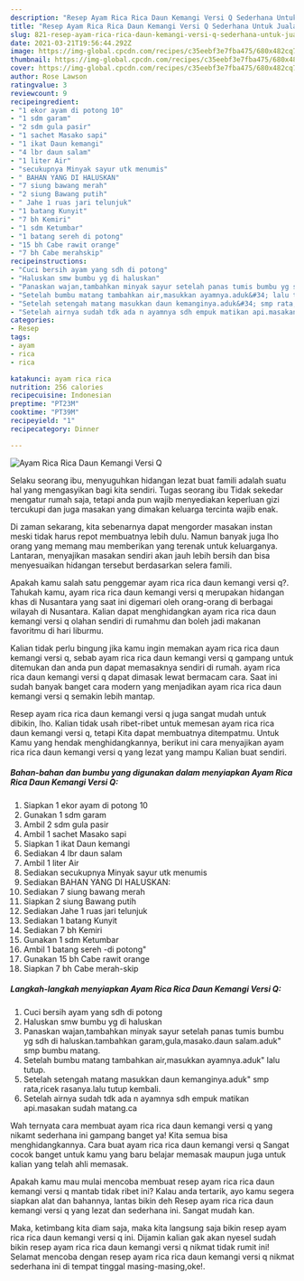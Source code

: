 ```yaml
---
description: "Resep Ayam Rica Rica Daun Kemangi Versi Q Sederhana Untuk Jualan"
title: "Resep Ayam Rica Rica Daun Kemangi Versi Q Sederhana Untuk Jualan"
slug: 821-resep-ayam-rica-rica-daun-kemangi-versi-q-sederhana-untuk-jualan
date: 2021-03-21T19:56:44.292Z
image: https://img-global.cpcdn.com/recipes/c35eebf3e7fba475/680x482cq70/ayam-rica-rica-daun-kemangi-versi-q-foto-resep-utama.jpg
thumbnail: https://img-global.cpcdn.com/recipes/c35eebf3e7fba475/680x482cq70/ayam-rica-rica-daun-kemangi-versi-q-foto-resep-utama.jpg
cover: https://img-global.cpcdn.com/recipes/c35eebf3e7fba475/680x482cq70/ayam-rica-rica-daun-kemangi-versi-q-foto-resep-utama.jpg
author: Rose Lawson
ratingvalue: 3
reviewcount: 9
recipeingredient:
- "1 ekor ayam di potong 10"
- "1 sdm garam"
- "2 sdm gula pasir"
- "1 sachet Masako sapi"
- "1 ikat Daun kemangi"
- "4 lbr daun salam"
- "1 liter Air"
- "secukupnya Minyak sayur utk menumis"
- " BAHAN YANG DI HALUSKAN"
- "7 siung bawang merah"
- "2 siung Bawang putih"
- " Jahe 1 ruas jari telunjuk"
- "1 batang Kunyit"
- "7 bh Kemiri"
- "1 sdm Ketumbar"
- "1 batang sereh di potong"
- "15 bh Cabe rawit orange"
- "7 bh Cabe merahskip"
recipeinstructions:
- "Cuci bersih ayam yang sdh di potong"
- "Haluskan smw bumbu yg di haluskan"
- "Panaskan wajan,tambahkan minyak sayur setelah panas tumis bumbu yg sdh di haluskan.tambahkan garam,gula,masako.daun salam.aduk&#34; smp bumbu matang."
- "Setelah bumbu matang tambahkan air,masukkan ayamnya.aduk&#34; lalu tutup."
- "Setelah setengah matang masukkan daun kemanginya.aduk&#34; smp rata,ricek rasanya.lalu tutup kembali."
- "Setelah airnya sudah tdk ada n ayamnya sdh empuk matikan api.masakan sudah matang.ca"
categories:
- Resep
tags:
- ayam
- rica
- rica

katakunci: ayam rica rica 
nutrition: 256 calories
recipecuisine: Indonesian
preptime: "PT23M"
cooktime: "PT39M"
recipeyield: "1"
recipecategory: Dinner

---
```



![Ayam Rica Rica Daun Kemangi Versi Q](https://img-global.cpcdn.com/recipes/c35eebf3e7fba475/680x482cq70/ayam-rica-rica-daun-kemangi-versi-q-foto-resep-utama.jpg)

Selaku seorang ibu, menyuguhkan hidangan lezat buat famili adalah suatu hal yang mengasyikan bagi kita sendiri. Tugas seorang ibu Tidak sekedar mengatur rumah saja, tetapi anda pun wajib menyediakan keperluan gizi tercukupi dan juga masakan yang dimakan keluarga tercinta wajib enak.

Di zaman  sekarang, kita sebenarnya dapat mengorder masakan instan meski tidak harus repot membuatnya lebih dulu. Namun banyak juga lho orang yang memang mau memberikan yang terenak untuk keluarganya. Lantaran, menyajikan masakan sendiri akan jauh lebih bersih dan bisa menyesuaikan hidangan tersebut berdasarkan selera famili. 



Apakah kamu salah satu penggemar ayam rica rica daun kemangi versi q?. Tahukah kamu, ayam rica rica daun kemangi versi q merupakan hidangan khas di Nusantara yang saat ini digemari oleh orang-orang di berbagai wilayah di Nusantara. Kalian dapat menghidangkan ayam rica rica daun kemangi versi q olahan sendiri di rumahmu dan boleh jadi makanan favoritmu di hari liburmu.

Kalian tidak perlu bingung jika kamu ingin memakan ayam rica rica daun kemangi versi q, sebab ayam rica rica daun kemangi versi q gampang untuk ditemukan dan anda pun dapat memasaknya sendiri di rumah. ayam rica rica daun kemangi versi q dapat dimasak lewat bermacam cara. Saat ini sudah banyak banget cara modern yang menjadikan ayam rica rica daun kemangi versi q semakin lebih mantap.

Resep ayam rica rica daun kemangi versi q juga sangat mudah untuk dibikin, lho. Kalian tidak usah ribet-ribet untuk memesan ayam rica rica daun kemangi versi q, tetapi Kita dapat membuatnya ditempatmu. Untuk Kamu yang hendak menghidangkannya, berikut ini cara menyajikan ayam rica rica daun kemangi versi q yang lezat yang mampu Kalian buat sendiri.

<!--inarticleads1-->

##### Bahan-bahan dan bumbu yang digunakan dalam menyiapkan Ayam Rica Rica Daun Kemangi Versi Q:

1. Siapkan 1 ekor ayam di potong 10
1. Gunakan 1 sdm garam
1. Ambil 2 sdm gula pasir
1. Ambil 1 sachet Masako sapi
1. Siapkan 1 ikat Daun kemangi
1. Sediakan 4 lbr daun salam
1. Ambil 1 liter Air
1. Sediakan secukupnya Minyak sayur utk menumis
1. Sediakan  BAHAN YANG DI HALUSKAN:
1. Sediakan 7 siung bawang merah
1. Siapkan 2 siung Bawang putih
1. Sediakan  Jahe 1 ruas jari telunjuk
1. Sediakan 1 batang Kunyit
1. Sediakan 7 bh Kemiri
1. Gunakan 1 sdm Ketumbar
1. Ambil 1 batang sereh -di potong&#34;
1. Gunakan 15 bh Cabe rawit orange
1. Siapkan 7 bh Cabe merah-skip




<!--inarticleads2-->

##### Langkah-langkah menyiapkan Ayam Rica Rica Daun Kemangi Versi Q:

1. Cuci bersih ayam yang sdh di potong
1. Haluskan smw bumbu yg di haluskan
1. Panaskan wajan,tambahkan minyak sayur setelah panas tumis bumbu yg sdh di haluskan.tambahkan garam,gula,masako.daun salam.aduk&#34; smp bumbu matang.
1. Setelah bumbu matang tambahkan air,masukkan ayamnya.aduk&#34; lalu tutup.
1. Setelah setengah matang masukkan daun kemanginya.aduk&#34; smp rata,ricek rasanya.lalu tutup kembali.
1. Setelah airnya sudah tdk ada n ayamnya sdh empuk matikan api.masakan sudah matang.ca




Wah ternyata cara membuat ayam rica rica daun kemangi versi q yang nikamt sederhana ini gampang banget ya! Kita semua bisa menghidangkannya. Cara buat ayam rica rica daun kemangi versi q Sangat cocok banget untuk kamu yang baru belajar memasak maupun juga untuk kalian yang telah ahli memasak.

Apakah kamu mau mulai mencoba membuat resep ayam rica rica daun kemangi versi q mantab tidak ribet ini? Kalau anda tertarik, ayo kamu segera siapkan alat dan bahannya, lantas bikin deh Resep ayam rica rica daun kemangi versi q yang lezat dan sederhana ini. Sangat mudah kan. 

Maka, ketimbang kita diam saja, maka kita langsung saja bikin resep ayam rica rica daun kemangi versi q ini. Dijamin kalian gak akan nyesel sudah bikin resep ayam rica rica daun kemangi versi q nikmat tidak rumit ini! Selamat mencoba dengan resep ayam rica rica daun kemangi versi q nikmat sederhana ini di tempat tinggal masing-masing,oke!.

